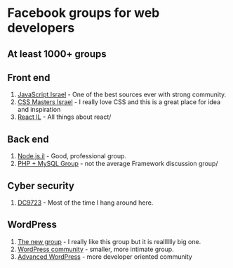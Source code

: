 # Facebook groups for web developers

## At least 1000+ groups

## Front end

1. [JavaScript Israel](https://www.facebook.com/groups/jsisrael/) - One of the best sources ever with strong community.
1. [CSS Masters Israel](https://www.facebook.com/groups/css.masters.israel/) - I really love CSS and this is a great place for idea and inspiration
1. [React IL](https://www.facebook.com/groups/reactjsil/) - All things about react/

## Back end

1. [Node.js.il](https://www.facebook.com/groups/node.il/) - Good, professional group.
1. [PHP + MySQL Group](https://www.facebook.com/groups/israel.programming/) - not the average Framework discussion group/

## Cyber security

1. [DC9723](https://www.facebook.com/groups/dc9723/) - Most of the time I hang around here.

## WordPress

1. [The new group](https://www.facebook.com/groups/wordpress.support/) - I really like this group but it is realllllly big one.
1. [WordPress community](https://www.facebook.com/groups/WPISRAEL/) - smaller, more intimate group.
1. [Advanced WordPress](https://www.facebook.com/groups/wordpresspro/) - more developer oriented community